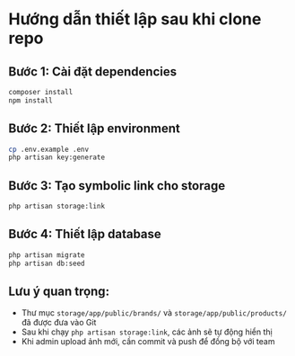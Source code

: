 # Hướng dẫn thiết lập sau khi clone repo

## Bước 1: Cài đặt dependencies
```bash
composer install
npm install
```

## Bước 2: Thiết lập environment
```bash
cp .env.example .env
php artisan key:generate
```

## Bước 3: Tạo symbolic link cho storage
```bash
php artisan storage:link
```

## Bước 4: Thiết lập database
```bash
php artisan migrate
php artisan db:seed
```

## Lưu ý quan trọng:
- Thư mục `storage/app/public/brands/` và `storage/app/public/products/` đã được đưa vào Git
- Sau khi chạy `php artisan storage:link`, các ảnh sẽ tự động hiển thị
- Khi admin upload ảnh mới, cần commit và push để đồng bộ với team 